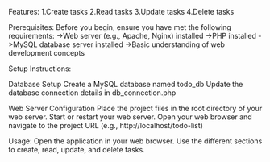 Features: 1.Create tasks 2.Read tasks 3.Update tasks 4.Delete tasks

Prerequisites: Before you begin, ensure you have met the following requirements: ->Web server (e.g., Apache, Nginx) installed ->PHP installed ->MySQL database server installed ->Basic understanding of web development concepts

Setup Instructions:

Database Setup Create a MySQL database named todo_db Update the database connection details in db_connection.php

Web Server Configuration Place the project files in the root directory of your web server. Start or restart your web server. Open your web browser and navigate to the project URL (e.g., http://localhost/todo-list)

Usage: Open the application in your web browser. Use the different sections to create, read, update, and delete tasks.

